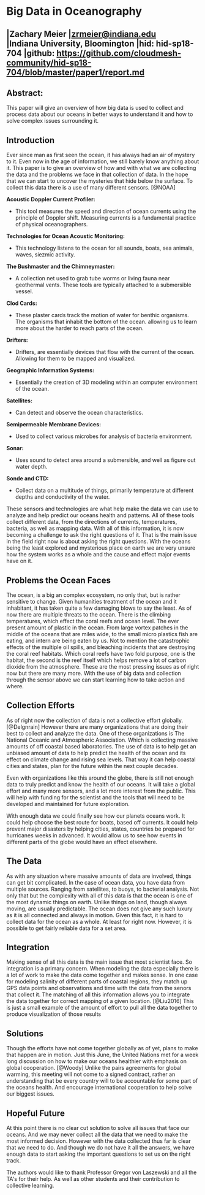 # Big Data in Oceanography

|Zachary Meier
|zrmeier@indiana.edu   
|Indiana University, Bloomington
|hid: hid-sp18-704
|github: https://github.com/cloudmesh-community/hid-sp18-704/blob/master/paper1/report.md
---

## Abstract:
This paper will give an overview of how big data is used to collect and
process data about our oceans in better ways to understand it and how to
solve complex issues surrounding it.

## Introduction

Ever since man as first seen the ocean, it has always had an air of
mystery to it. Even now in the age of information, we still barely know
anything about it. This paper is to give an overview of how and with
what we are collecting the data and the problems we face in that
collection of data. In the hope that we can start to uncover the
mysteries that hide below the surface. To collect this data there is a
use of many different sensors. [@NOAA]

**Acoustic Doppler Current Profiler:**

* This tool measures the speed and direction of ocean currents using
the principle of Doppler shift. Measuring currents is a fundamental
practice of physical oceanographers.

**Technologies for Ocean Acoustic Monitoring:**

* This technology listens to the ocean for all sounds, boats, sea
animals, waves, siezmic activity.

**The Bushmaster and the Chimneymaster:**

* A collection net used to grab tube worms or living fauna near
geothermal vents. These tools are typically attached to a
submersible vessel.

**Clod Cards:**

* These plaster cards track the motion of water for benthic organisms.
The organisms that inhabit the bottom of the ocean. allowing us to
learn more about the harder to reach parts of the ocean.

**Drifters:**

* Drifters, are essentially devices that flow with the current of the
ocean. Allowing for them to be mapped and visualized.

**Geographic Information Systems:**

* Essentially the creation of 3D modeling within an computer
environment of the ocean.

**Satellites:**

* Can detect and observe the ocean characteristics.

**Semipermeable Membrane Devices:**

* Used to collect various microbes for analysis of bacteria
environment.

**Sonar:**

* Uses sound to detect area around a submersible, and well as figure
out water depth.

**Sonde and CTD:**

* Collect data on a multitude of things, primarily temperature at
different depths and conductivity of the water.

These sensors and technologies are what help make the data we can use to
analyze and help predict our oceans health and patterns. All of these
tools collect different data, from the directions of currents,
temperatures, bacteria, as well as mapping data. With all of this
information, it is now becoming a challenge to ask the right questions
of it. That is the main issue in the field right now is about asking the
right questions. With the oceans being the least explored and mysterious
place on earth we are very unsure how the system works as a whole and
the cause and effect major events have on it.

## Problems the Ocean Faces


The ocean, is a big an complex ecosystem, no only that, but is rather
sensitive to change. Given humanities treatment of the ocean and it
inhabitant, it has taken quite a few damaging blows to say the least. As
of now there are multiple threats to the ocean. There is the climbing
temperatures, which effect the coral reefs and ocean level. The ever
present amount of plastic in the ocean. From large vortex patches in the
middle of the oceans that are miles wide, to the small micro plastics
fish are eating, and intern are being eaten by us. Not to mention the
catastrophic effects of the multiple oil spills, and bleaching incidents
that are destroying the coral reef habitats. Which coral reefs have two
fold purpose, one is the habitat, the second is the reef itself which
helps remove a lot of carbon dioxide from the atmosphere. These are the
most pressing issues as of right now but there are many more. With the
use of big data and collection through the sensor above we can start
learning how to take action and where.

## Collection Efforts

As of right now the collection of data is not a collective effort
globally. [@Delgnrain] However there are many organizations that are
doing their best to collect and analyze the data. One of these
organizations is The National Oceanic and Atmospheric Association. Which
is collecting massive amounts of off coastal based laboratories. The use
of data is to help get an unbiased amount of data to help predict the
health of the ocean and its effect on climate change and rising sea
levels. That way it can help coastal cities and states, plan for the
future within the next couple decades.

Even with organizations like this around the globe, there is still not
enough data to truly predict and know the health of our oceans. It will
take a global effort and many more sensors, and a lot more interest from
the public. This will help with funding for the scientist and the tools
that will need to be developed and maintained for future exploration.

With enough data we could finally see how our planets oceans work. It
could help choose the best route for boats, based off currents. It could
help prevent major disasters by helping cities, states, countries be
prepared for hurricanes weeks in advanced. It would allow us to see how
events in different parts of the globe would have an effect elsewhere.

## The Data


As with any situation where massive amounts of data are involved, things
can get bit complicated. In the case of ocean data, you have data from
multiple sources. Ranging from satellites, to buoys, to bacterial
analysis. Not only that but the complexity with all of this data is that
the ocean is one of the most dynamic things on earth. Unlike things on
land, though always moving, are usually predictable. The ocean does not
give any such luxury as it is all connected and always in motion. Given
this fact, it is hard to collect data for the ocean as a whole. At least
for right now. However, it is possible to get fairly reliable data for a
set area.

## Integration

Making sense of all this data is the main issue that most scientist
face. So integration is a primary concern. When modeling the data
especially there is a lot of work to make the data come together and
makes sense. In one case for modeling salinity of different parts of
coastal regions, they match up GPS data points and observations and time
with the data from the senors that collect it. The matching of all this
information allows you to integrate the data together for correct
mapping of a given location. [@Liu2016] This is just a small example of
the amount of effort to pull all the data together to produce
visualization of those results

## Solutions

Though the efforts have not come together globally as of yet, plans to
make that happen are in motion. Just this June, the United Nations met
for a week long discussion on how to make our oceans healthier with
emphasis on global cooperation. [@Woody] Unlike the pairs agreements for
global warming, this meeting will not come to a signed contract, rather
an understanding that be every country will to be accountable for some
part of the oceans health. And encourage international cooperation to
help solve our biggest issues.

## Hopeful Future

At this point there is no clear cut solution to solve all issues that
face our oceans. And we may never collect all the data that we need to
make the most informed decision. However with the data collected thus
far is clear that we need to do. And though we do not have it all the
answers, we have enough data to start asking the important questions to
set us on the right track.

The authors would like to thank Professor Gregor von Laszewski and all
the TA's for their help. As well as other students and their
contribution to collective learning.

